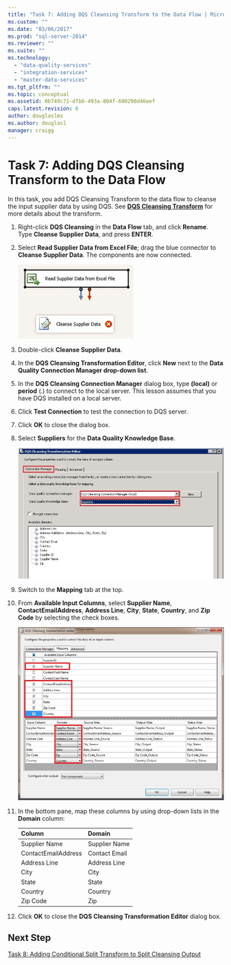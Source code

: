 ```yaml
---
title: "Task 7: Adding DQS Cleansing Transform to the Data Flow | Microsoft Docs"
ms.custom: ""
ms.date: "03/06/2017"
ms.prod: "sql-server-2014"
ms.reviewer: ""
ms.suite: ""
ms.technology: 
  - "data-quality-services"
  - "integration-services"
  - "master-data-services"
ms.tgt_pltfrm: ""
ms.topic: conceptual
ms.assetid: 0b749c71-dfb6-493a-804f-600290d46eef
caps.latest.revision: 6
author: douglaslms
ms.author: douglasl
manager: craigg
---
```

# Task 7: Adding DQS Cleansing Transform to the Data Flow
  In this task, you add DQS Cleansing Transform to the data flow to cleanse the input supplier data by using DQS. See **[DQS Cleansing Transform](http://msdn.microsoft.com/library/ee677619.aspx)** for more details about the transform.  
  
1.  Right-click **DQS Cleansing** in the **Data Flow** tab, and click **Rename**. Type **Cleanse Supplier Data**, and press **ENTER**.  
  
2.  Select **Read Supplier Data from Excel File**; drag the blue connector to **Cleanse Supplier Data**. The components are now connected.  
  
     ![Read Supplier Data -> Cleanse Supplier Data](../../2014/tutorials/media/et-addingdqscleansingtransformtothedataflow-01.jpg "Read Supplier Data -> Cleanse Supplier Data")  
  
3.  Double-click **Cleanse Supplier Data**.  
  
4.  In the **DQS Cleansing Transformation Editor**, click **New** next to the **Data Quality Connection Manager drop-down list**.  
  
5.  In the **DQS Cleansing Connection Manager** dialog box, type **(local)** or **period** (.) to connect to the local server. This lesson assumes that you have DQS installed on a local server.  
  
6.  Click **Test Connection** to test the connection to DQS server.  
  
7.  Click **OK** to close the dialog box.  
  
8.  Select **Suppliers** for the **Data Quality Knowledge Base**.  
  
     ![DQS Cleansing Transformation Editor - Suppliers KB](../../2014/tutorials/media/et-addingdqscleansingtransformtothedataflow-02.jpg "DQS Cleansing Transformation Editor - Suppliers KB")  
  
9. Switch to the **Mapping** tab at the top.  
  
10. From **Available Input Columns**, select **Supplier Name**, **ContactEmailAddress**, **Address Line**, **City**, **State**, **Country**, and **Zip Code** by selecting the check boxes.  
  
     ![DQS Cleansing Transformation Editor - Mappings](../../2014/tutorials/media/et-addingdqscleansingtransformtothedataflow-03.jpg "DQS Cleansing Transformation Editor - Mappings")  
  
11. In the bottom pane, map these columns by using drop-down lists in the **Domain** column:  
  
    |Column|Domain|  
    |------------|------------|  
    |Supplier Name|Supplier Name|  
    |ContactEmailAddress|Contact Email|  
    |Address Line|Address Line|  
    |City|City|  
    |State|State|  
    |Country|Country|  
    |Zip Code|Zip|  
  
12. Click **OK** to close the **DQS Cleansing Transformation Editor** dialog box.  
  
## Next Step  
 [Task 8: Adding Conditional Split Transform to Split Cleansing Output](../../2014/tutorials/task-8-adding-conditional-split-transform-to-split-cleansing-output.md)  
  
  
